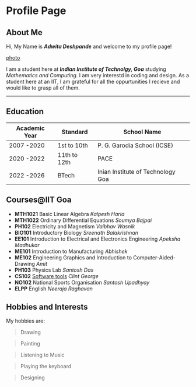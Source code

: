# Profile Page

## About Me

Hi, My Name is __*Adwita Deshpande*__ and welcome to my profile page!

[photo](https://www.freepik.com/free-vector/it-takes-two-tango-idiom_2956131.htm#query=cartoon%20face&position=4&from_view=keyword&track=ais)

I am a student here at ***Indian Institute of Technolgy, Goa*** studying *Mathematics and Computing*.
I am very interestd in coding and design. As a student here at an IIT, I am grateful for all the oppurtunities I recieve and would like to grasp all of them.


---

## Education


| Academic Year | Standard     | School Name                |
|---------------|--------------|---------------------------|
| 2007 -2020    | 1st to 10th  | P. G. Garodia School (ICSE)|
| 2020 -2022    | 11th to 12th | PACE                       |
| 2022 -2026    | BTech | Inian Institute of Technology Goa  |

## Courses@IIT Goa

- **MTH1021** Basic Linear Algebra _Kalpesh Haria_
- **MTH1022** Ordinary Differential Equations _Soumya Bajpai_
- **PH102** Electricity and Magnetism _Vaibhav Wasnik_
- **BIO101** Introductory Biology _Sreenath Balakrishnan_
- **EE101** Introduction to Electrical and Electronics Engineering _Apeksha Madhukar_
- **ME101** Introduction to Manufacturing _Abhishek_
- **ME102** Engineering Graphics and Introduction to Computer-Aided-Drawing _Amit_
- **PH103** Physics Lab _Santosh Das_
- **CS102** [Software tools](https://clintpgeorge.github.io/cs-102/) _Clint George_
- **NO102** National Sports Organisation _Santosh Upadhyay_
- **ELPP** English _Neeraja Raghavan_

## Hobbies and Interests

My hobbies are:
> Drawing

> Painting

> Listening to Music

> Playing the keyboard

> Designing
